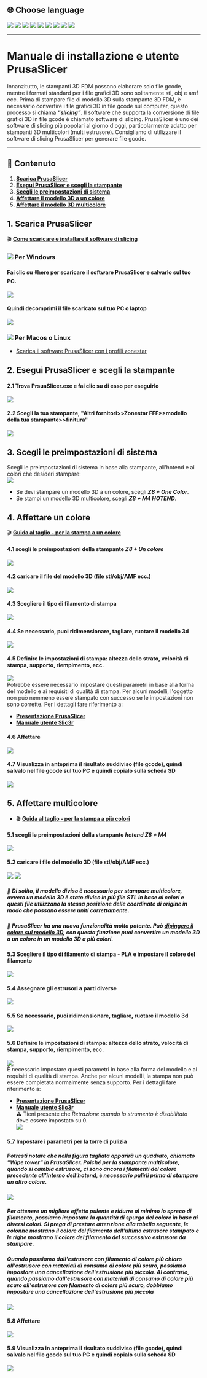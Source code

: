 ## <a id="choose-language">:globe_with_meridians: Choose language </a>
[![](../lanpic/EN.png)](https://github.com/ZONESTAR3D/Z8P/tree/main/Z8P-MK2/4-SlicingGuide/readme.md)
[![](../lanpic/ES.png)](https://github.com/ZONESTAR3D/Z8P/tree/main/Z8P-MK2/4-SlicingGuide/readme-es.md)
[![](../lanpic/PT.png)](https://github.com/ZONESTAR3D/Z8P/tree/main/Z8P-MK2/4-SlicingGuide/readme-pt.md)
[![](../lanpic/FR.png)](https://github.com/ZONESTAR3D/Z8P/tree/main/Z8P-MK2/4-SlicingGuide/readme-fr.md)
[![](../lanpic/DE.png)](https://github.com/ZONESTAR3D/Z8P/tree/main/Z8P-MK2/4-SlicingGuide/readme-de.md)
[![](../lanpic/IT.png)](https://github.com/ZONESTAR3D/Z8P/tree/main/Z8P-MK2/4-SlicingGuide/readme-it.md)
[![](../lanpic/RU.png)](https://github.com/ZONESTAR3D/Z8P/tree/main/Z8P-MK2/4-SlicingGuide/readme-ru.md)
[![](../lanpic/JP.png)](https://github.com/ZONESTAR3D/Z8P/tree/main/Z8P-MK2/4-SlicingGuide/readme-jp.md)
[![](../lanpic/KR.png)](https://github.com/ZONESTAR3D/Z8P/tree/main/Z8P-MK2/4-SlicingGuide/readme-kr.md)
<!-- [![](../lanpic/SA.png)](https://github.com/ZONESTAR3D/Z8P/tree/main/Z8P-MK2/4-SlicingGuide/readme-ar.md) -->

----
# Manuale di installazione e utente PrusaSlicer
Innanzitutto, le stampanti 3D FDM possono elaborare solo file gcode, mentre i formati standard per i file grafici 3D sono solitamente stl, obj e amf ecc. Prima di stampare file di modello 3D sulla stampante 3D FDM, è necessario convertire i file grafici 3D in file gcode sul computer, questo processo si chiama ***"slicing"***. Il software che supporta la conversione di file grafici 3D in file gcode è chiamato software di slicing.
PrusaSlicer è uno dei software di slicing più popolari al giorno d'oggi, particolarmente adatto per stampanti 3D multicolori (multi estrusore). Consigliamo di utilizzare il software di slicing PrusaSlicer per generare file gcode.

----
## :book: Contenuto
1. **[Scarica PrusaSlicer](#a1)**
2. **[Esegui PrusaSlicer e scegli la stampante](#a2)**
3. **[Scegli le preimpostazioni di sistema](#a3)**
4. **[Affettare il modello 3D a un colore](#a4)**
5. **[Affettare il modello 3D multicolore](#a5)**

## <a id="a1">1. Scarica PrusaSlicer</a>
:clapper: [**Come scaricare e installare il software di slicing**](https://youtu.be/SgyXD-kQIeo)
### ![](./pic/win.png) Per Windows
#### Fai clic su [:arrow_down:**here**](https://github.com/ZONESTAR3D/Slicing-Guide/releases/tag/PrusaSlicer2.4.2) per scaricare il software PrusaSlicer e salvarlo sul tuo PC.
![](./pic/download.gif)
#### Quindi decomprimi il file scaricato sul tuo PC o laptop
![](./pic/unzip.png)
### ![](./pic/macos.png) Per Macos o Linux
- [Scarica il software PrusaSlicer con i profili zonestar](https://github.com/ZONESTAR3D/Slicing-Guide/releases/tag/2.4.2)

## <a id="a2">2. Esegui PrusaSlicer e scegli la stampante </a>
#### 2.1 Trova PrsuaSlicer.exe e fai clic su di esso per eseguirlo
![](./pic/run1.png)  
#### 2.2 Scegli la tua stampante, "Altri fornitori>>Zonestar FFF>>modello della tua stampante>>finitura"
![](./pic/run2.png)

## <a id="a3">3. Scegli le preimpostazioni di sistema</a>
Scegli le preimpostazioni di sistema in base alla stampante, all'hotend e ai colori che desideri stampare:   
![](./pic/run3.png)    
- Se devi stampare un modello 3D a un colore, scegli ***Z8 + One Color***.
- Se stampi un modello 3D multicolore, scegli ***Z8 + M4 HOTEND***.

## <a id="a4">4. Affettare un colore</a>
:clapper: [**Guida al taglio - per la stampa a un colore**](https://youtu.be/g-YSgV44Rik)
#### 4.1 scegli le preimpostazioni della stampante *Z8 + Un colore*
![](./pic/slicing1C-1.png)
#### 4.2 caricare il file del modello 3D (file stl/obj/AMF ecc.)
![](./pic/slicing1C-2.png)
#### 4.3 Scegliere il tipo di filamento di stampa
![](./pic/slicing1C-3.png)
#### 4.4 Se necessario, puoi ridimensionare, tagliare, ruotare il modello 3d
![](./pic/slicing1C-4.png)
#### 4.5 Definire le impostazioni di stampa: altezza dello strato, velocità di stampa, supporto, riempimento, ecc.
![](./pic/slicing1C-5.png)    
Potrebbe essere necessario impostare questi parametri in base alla forma del modello e ai requisiti di qualità di stampa. Per alcuni modelli, l'oggetto non può nemmeno essere stampato con successo se le impostazioni non sono corrette. Per i dettagli fare riferimento a:
- [**Presentazione PrusaSlicer**](https://www.prusa3d.com/page/prusaslicer_424/)
- [**Manuale utente Slic3r**](https://manual.slic3r.org/)
#### 4.6 Affettare
![](./pic/slicing1C-6.png)
#### 4.7 Visualizza in anteprima il risultato suddiviso (file gcode), quindi salvalo nel file gcode sul tuo PC e quindi copialo sulla scheda SD
![](./pic/slicing1C-7.png)

## <a id="a5">5. Affettare multicolore </a>
- :clapper: [**Guida al taglio - per la stampa a più colori**](https://youtu.be/AIKrszmxvE4)
#### 5.1 scegli le preimpostazioni della stampante *hotend Z8 + M4*
![](./pic/slicingM4-1.png)
#### 5.2 caricare i file del modello 3D (file stl/obj/AMF ecc.)
![](./pic/slicingM4-2.png) ![](./pic/slicingM4-21.png)
##### :memo: Di solito, il modello diviso è necessario per stampare multicolore, ovvero un modello 3D è stato diviso in più file STL in base ai colori e questi file utilizzano la stessa posizione delle coordinate di origine in modo che possano essere uniti correttamente.
##### :star2: PrusaSlicer ha una nuova funzionalità molto potente. Può [dipingere il colore sul modello 3D](https://youtu.be/Yx4fKDRGEJ4), con questa funzione puoi convertire un modello 3D a un colore in un modello 3D a più colori.
#### 5.3 Scegliere il tipo di filamento di stampa - PLA e impostare il colore del filamento
![](./pic/slicingM4-3.png)
#### 5.4 Assegnare gli estrusori a parti diverse
![](./pic/slicingM4-4.png)
#### 5.5 Se necessario, puoi ridimensionare, tagliare, ruotare il modello 3d
![](./pic/slicingM4-5.png)
#### 5.6 Definire le impostazioni di stampa: altezza dello strato, velocità di stampa, supporto, riempimento, ecc.
![](./pic/slicingM4-6.png)    
È necessario impostare questi parametri in base alla forma del modello e ai requisiti di qualità di stampa. Anche per alcuni modelli, la stampa non può essere completata normalmente senza supporto. Per i dettagli fare riferimento a:
- [**Presentazione PrusaSlicer**](https://www.prusa3d.com/page/prusaslicer_424/)
- [**Manuale utente Slic3r**](https://manual.slic3r.org/)   
:warning: Tieni presente che *Retrazione quando lo strumento è disabilitato* deve essere impostato su 0.  
![](./pic/slicingM4-7.jpg)
#### 5.7 Impostare i parametri per la torre di pulizia
##### Potresti notare che nella figura tagliata apparirà un quadrato, chiamato "Wipe tower" in PrusaSlicer. Poiché per la stampante multicolore, quando si cambia estrusore, ci sono ancora i filamenti del colore precedente all'interno dell'hotend, è necessario pulirli prima di stampare un altro colore.    
![](./pic/slicingM4-71.png)
##### Per ottenere un migliore effetto pulente e ridurre al minimo lo spreco di filamento, possiamo impostare la quantità di spurgo del colore in base ai diversi colori. Si prega di prestare attenzione alla tabella seguente, le colonne mostrano il colore del filamento dell'ultimo estrusore stampato e le righe mostrano il colore del filamento del successivo estrusore da stampare.
##### Quando passiamo dall'estrusore con filamento di colore più chiaro all'estrusore con materiali di consumo di colore più scuro, possiamo impostare una cancellazione dell'estrusione più piccola. Al contrario, quando passiamo dall'estrusore con materiali di consumo di colore più scuro all'estrusore con filamento di colore più scuro, dobbiamo impostare una cancellazione dell'estrusione più piccola
![](./pic/slicingM4-72.png)
#### 5.8 Affettare
![](./pic/slicingM4-8.png)
#### 5.9 Visualizza in anteprima il risultato suddiviso (file gcode), quindi salvalo nel file gcode sul tuo PC e quindi copialo sulla scheda SD
![](./pic/slicingM4-9.png)

